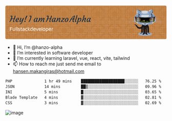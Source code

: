 ![Header](./github-header-image.png)

- 👋 Hi, I’m @hanzo-alpha
- 👀 I’m interested in software developer
- 🌱 I’m currently learning laravel, vue, react, vite, tailwind
- 📫 How to reach me just send me email to hansen.makangiras@hotmail.com 

<!---
hanzo-alpha/hanzo-alpha is a ✨ special ✨ repository because its `README.md` (this file) appears on your GitHub profile.
You can click the Preview link to take a look at your changes.
--->

<!--START_SECTION:waka-->

```txt
PHP              1 hr 49 mins    ███████████████████░░░░░░   76.25 %
JSON             14 mins         ██▒░░░░░░░░░░░░░░░░░░░░░░   09.96 %
INI              5 mins          █░░░░░░░░░░░░░░░░░░░░░░░░   03.65 %
Blade Template   4 mins          ▓░░░░░░░░░░░░░░░░░░░░░░░░   02.81 %
CSS              3 mins          ▓░░░░░░░░░░░░░░░░░░░░░░░░   02.69 %
```

<!--END_SECTION:waka-->

![image](https://github.com/hanzo-alpha/hanzo-alpha/assets/111342797/c4bd2977-6123-4017-8652-6e166259b484)

